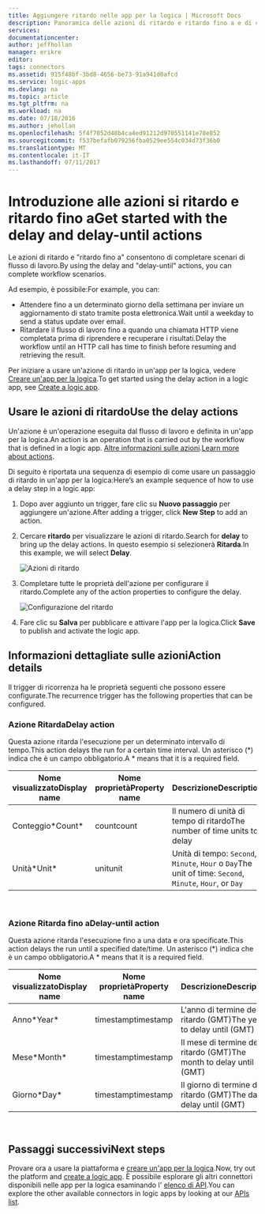 ```yaml
---
title: Aggiungere ritardo nelle app per la logica | Microsoft Docs
description: Panoramica delle azioni di ritardo e ritardo fino a e di come usarle con un'app per la logica di Azure.
services: 
documentationcenter: 
author: jeffhollan
manager: erikre
editor: 
tags: connectors
ms.assetid: 915f48bf-3bd8-4656-be73-91a941d0afcd
ms.service: logic-apps
ms.devlang: na
ms.topic: article
ms.tgt_pltfrm: na
ms.workload: na
ms.date: 07/18/2016
ms.author: jehollan
ms.openlocfilehash: 5f4f7052d48b4ca4ed91212d970551141e78e852
ms.sourcegitcommit: f537befafb079256fba0529ee554c034d73f36b0
ms.translationtype: MT
ms.contentlocale: it-IT
ms.lasthandoff: 07/11/2017
---
```

# <a name="get-started-with-the-delay-and-delay-until-actions"></a><span data-ttu-id="1df98-103">Introduzione alle azioni si ritardo e ritardo fino a</span><span class="sxs-lookup"><span data-stu-id="1df98-103">Get started with the delay and delay-until actions</span></span>
<span data-ttu-id="1df98-104">Le azioni di ritardo e "ritardo fino a" consentono di completare scenari di flusso di lavoro.</span><span class="sxs-lookup"><span data-stu-id="1df98-104">By using the delay and "delay-until" actions, you can complete workflow scenarios.</span></span>

<span data-ttu-id="1df98-105">Ad esempio, è possibile:</span><span class="sxs-lookup"><span data-stu-id="1df98-105">For example, you can:</span></span>

* <span data-ttu-id="1df98-106">Attendere fino a un determinato giorno della settimana per inviare un aggiornamento di stato tramite posta elettronica.</span><span class="sxs-lookup"><span data-stu-id="1df98-106">Wait until a weekday to send a status update over email.</span></span>
* <span data-ttu-id="1df98-107">Ritardare il flusso di lavoro fino a quando una chiamata HTTP viene completata prima di riprendere e recuperare i risultati.</span><span class="sxs-lookup"><span data-stu-id="1df98-107">Delay the workflow until an HTTP call has time to finish before resuming and retrieving the result.</span></span>

<span data-ttu-id="1df98-108">Per iniziare a usare un'azione di ritardo in un'app per la logica, vedere [Creare un'app per la logica](../logic-apps/logic-apps-create-a-logic-app.md).</span><span class="sxs-lookup"><span data-stu-id="1df98-108">To get started using the delay action in a logic app, see [Create a logic app](../logic-apps/logic-apps-create-a-logic-app.md).</span></span>

## <a name="use-the-delay-actions"></a><span data-ttu-id="1df98-109">Usare le azioni di ritardo</span><span class="sxs-lookup"><span data-stu-id="1df98-109">Use the delay actions</span></span>
<span data-ttu-id="1df98-110">Un'azione è un'operazione eseguita dal flusso di lavoro e definita in un'app per la logica.</span><span class="sxs-lookup"><span data-stu-id="1df98-110">An action is an operation that is carried out by the workflow that is defined in a logic app.</span></span> <span data-ttu-id="1df98-111">[Altre informazioni sulle azioni](connectors-overview.md).</span><span class="sxs-lookup"><span data-stu-id="1df98-111">[Learn more about actions](connectors-overview.md).</span></span>

<span data-ttu-id="1df98-112">Di seguito è riportata una sequenza di esempio di come usare un passaggio di ritardo in un'app per la logica:</span><span class="sxs-lookup"><span data-stu-id="1df98-112">Here’s an example sequence of how to use a delay step in a logic app:</span></span>

1. <span data-ttu-id="1df98-113">Dopo aver aggiunto un trigger, fare clic su **Nuovo passaggio** per aggiungere un'azione.</span><span class="sxs-lookup"><span data-stu-id="1df98-113">After adding a trigger, click **New Step** to add an action.</span></span>
2. <span data-ttu-id="1df98-114">Cercare **ritardo** per visualizzare le azioni di ritardo.</span><span class="sxs-lookup"><span data-stu-id="1df98-114">Search for **delay** to bring up the delay actions.</span></span> <span data-ttu-id="1df98-115">In questo esempio si selezionerà **Ritarda**.</span><span class="sxs-lookup"><span data-stu-id="1df98-115">In this example, we will select **Delay**.</span></span>
   
    ![Azioni di ritardo](./media/connectors-native-delay/using-action-1.png)
3. <span data-ttu-id="1df98-117">Completare tutte le proprietà dell'azione per configurare il ritardo.</span><span class="sxs-lookup"><span data-stu-id="1df98-117">Complete any of the action properties to configure the delay.</span></span>
   
    ![Configurazione del ritardo](./media/connectors-native-delay/using-action-2.png)
4. <span data-ttu-id="1df98-119">Fare clic su **Salva** per pubblicare e attivare l'app per la logica.</span><span class="sxs-lookup"><span data-stu-id="1df98-119">Click **Save** to publish and activate the logic app.</span></span>

## <a name="action-details"></a><span data-ttu-id="1df98-120">Informazioni dettagliate sulle azioni</span><span class="sxs-lookup"><span data-stu-id="1df98-120">Action details</span></span>
<span data-ttu-id="1df98-121">Il trigger di ricorrenza ha le proprietà seguenti che possono essere configurate.</span><span class="sxs-lookup"><span data-stu-id="1df98-121">The recurrence trigger has the following properties that can be configured.</span></span>

### <a name="delay-action"></a><span data-ttu-id="1df98-122">Azione Ritarda</span><span class="sxs-lookup"><span data-stu-id="1df98-122">Delay action</span></span>
<span data-ttu-id="1df98-123">Questa azione ritarda l'esecuzione per un determinato intervallo di tempo.</span><span class="sxs-lookup"><span data-stu-id="1df98-123">This action delays the run for a certain time interval.</span></span>
<span data-ttu-id="1df98-124">Un asterisco (*) indica che è un campo obbligatorio.</span><span class="sxs-lookup"><span data-stu-id="1df98-124">A * means that it is a required field.</span></span>

| <span data-ttu-id="1df98-125">Nome visualizzato</span><span class="sxs-lookup"><span data-stu-id="1df98-125">Display name</span></span> | <span data-ttu-id="1df98-126">Nome proprietà</span><span class="sxs-lookup"><span data-stu-id="1df98-126">Property name</span></span> | <span data-ttu-id="1df98-127">Descrizione</span><span class="sxs-lookup"><span data-stu-id="1df98-127">Description</span></span> |
| --- | --- | --- |
| <span data-ttu-id="1df98-128">Conteggio*</span><span class="sxs-lookup"><span data-stu-id="1df98-128">Count*</span></span> |<span data-ttu-id="1df98-129">count</span><span class="sxs-lookup"><span data-stu-id="1df98-129">count</span></span> |<span data-ttu-id="1df98-130">Il numero di unità di tempo di ritardo</span><span class="sxs-lookup"><span data-stu-id="1df98-130">The number of time units to delay</span></span> |
| <span data-ttu-id="1df98-131">Unità*</span><span class="sxs-lookup"><span data-stu-id="1df98-131">Unit*</span></span> |<span data-ttu-id="1df98-132">unit</span><span class="sxs-lookup"><span data-stu-id="1df98-132">unit</span></span> |<span data-ttu-id="1df98-133">Unità di tempo: `Second`, `Minute`, `Hour` o `Day`</span><span class="sxs-lookup"><span data-stu-id="1df98-133">The unit of time: `Second`, `Minute`, `Hour`, or `Day`</span></span> |

<br>

### <a name="delay-until-action"></a><span data-ttu-id="1df98-134">Azione Ritarda fino a</span><span class="sxs-lookup"><span data-stu-id="1df98-134">Delay-until action</span></span>
<span data-ttu-id="1df98-135">Questa azione ritarda l'esecuzione fino a una data e ora specificate.</span><span class="sxs-lookup"><span data-stu-id="1df98-135">This action delays the run until a specified date/time.</span></span>
<span data-ttu-id="1df98-136">Un asterisco (*) indica che è un campo obbligatorio.</span><span class="sxs-lookup"><span data-stu-id="1df98-136">A * means that it is a required field.</span></span>

| <span data-ttu-id="1df98-137">Nome visualizzato</span><span class="sxs-lookup"><span data-stu-id="1df98-137">Display name</span></span> | <span data-ttu-id="1df98-138">Nome proprietà</span><span class="sxs-lookup"><span data-stu-id="1df98-138">Property name</span></span> | <span data-ttu-id="1df98-139">Descrizione</span><span class="sxs-lookup"><span data-stu-id="1df98-139">Description</span></span> |
| --- | --- | --- |
| <span data-ttu-id="1df98-140">Anno*</span><span class="sxs-lookup"><span data-stu-id="1df98-140">Year*</span></span> |<span data-ttu-id="1df98-141">timestamp</span><span class="sxs-lookup"><span data-stu-id="1df98-141">timestamp</span></span> |<span data-ttu-id="1df98-142">L'anno di termine del ritardo (GMT)</span><span class="sxs-lookup"><span data-stu-id="1df98-142">The year to delay until (GMT)</span></span> |
| <span data-ttu-id="1df98-143">Mese*</span><span class="sxs-lookup"><span data-stu-id="1df98-143">Month*</span></span> |<span data-ttu-id="1df98-144">timestamp</span><span class="sxs-lookup"><span data-stu-id="1df98-144">timestamp</span></span> |<span data-ttu-id="1df98-145">Il mese di termine del ritardo (GMT)</span><span class="sxs-lookup"><span data-stu-id="1df98-145">The month to delay until (GMT)</span></span> |
| <span data-ttu-id="1df98-146">Giorno*</span><span class="sxs-lookup"><span data-stu-id="1df98-146">Day*</span></span> |<span data-ttu-id="1df98-147">timestamp</span><span class="sxs-lookup"><span data-stu-id="1df98-147">timestamp</span></span> |<span data-ttu-id="1df98-148">Il giorno di termine del ritardo (GMT)</span><span class="sxs-lookup"><span data-stu-id="1df98-148">The day to delay until (GMT)</span></span> |

<br>

## <a name="next-steps"></a><span data-ttu-id="1df98-149">Passaggi successivi</span><span class="sxs-lookup"><span data-stu-id="1df98-149">Next steps</span></span>
<span data-ttu-id="1df98-150">Provare ora a usare la piattaforma e [creare un'app per la logica](../logic-apps/logic-apps-create-a-logic-app.md).</span><span class="sxs-lookup"><span data-stu-id="1df98-150">Now, try out the platform and [create a logic app](../logic-apps/logic-apps-create-a-logic-app.md).</span></span> <span data-ttu-id="1df98-151">È possibile esplorare gli altri connettori disponibili nelle app per la logica esaminando l' [elenco di API](apis-list.md).</span><span class="sxs-lookup"><span data-stu-id="1df98-151">You can explore the other available connectors in logic apps by looking at our [APIs list](apis-list.md).</span></span>

